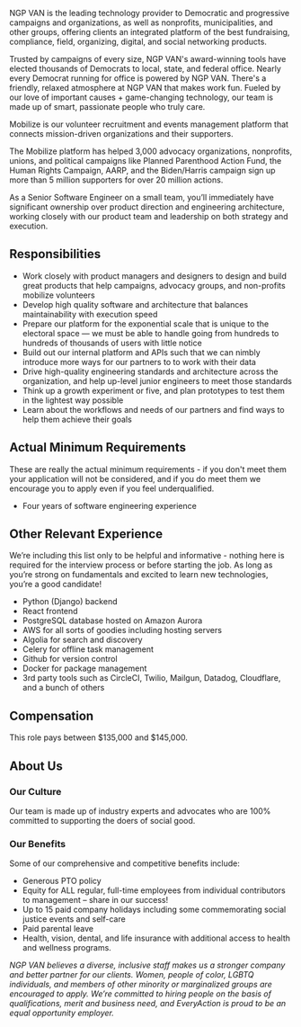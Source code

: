 NGP VAN is the leading technology provider to Democratic and progressive campaigns and organizations, as well as nonprofits, municipalities, and other groups, offering clients an integrated platform of the best fundraising, compliance, field, organizing, digital, and social networking products.

Trusted by campaigns of every size, NGP VAN's award-winning tools have elected thousands of Democrats to local, state, and federal office. Nearly every Democrat running for office is powered by NGP VAN. There's a friendly, relaxed atmosphere at NGP VAN that makes work fun. Fueled by our love of important causes + game-changing technology, our team is made up of smart, passionate people who truly care.

Mobilize is our volunteer recruitment and events management platform that connects mission-driven organizations and their supporters. 

The Mobilize platform has helped 3,000 advocacy organizations, nonprofits, unions, and political campaigns like Planned Parenthood Action Fund, the Human Rights Campaign, AARP, and the Biden/Harris campaign sign up more than 5 million supporters for over 20 million actions.

As a Senior Software Engineer on a small team, you’ll immediately have significant ownership over product direction and engineering architecture, working closely with our product team and leadership on both strategy and execution.

## Responsibilities

* Work closely with product managers and designers to design and build great products that help campaigns, advocacy groups, and non-profits mobilize volunteers
* Develop high quality software and architecture that balances maintainability with execution speed
* Prepare our platform for the exponential scale that is unique to the electoral space — we must be able to handle going from hundreds to hundreds of thousands of users with little notice
* Build out our internal platform and APIs such that we can nimbly introduce more ways for our partners to to work with their data
* Drive high-quality engineering standards and architecture across the organization, and help up-level junior engineers to meet those standards
* Think up a growth experiment or five, and plan prototypes to test them in the lightest way possible
* Learn about the workflows and needs of our partners and find ways to help them achieve their goals

## Actual Minimum Requirements

These are really the actual minimum requirements - if you don't meet them your application will not be considered, and if you do meet them we encourage you to apply even if you feel underqualified.

* Four years of software engineering experience

## Other Relevant Experience

We’re including this list only to be helpful and informative - nothing here is required for the interview process or before starting the job. As long as you’re strong on fundamentals and excited to learn new technologies, you’re a good candidate!

* Python (Django) backend
* React frontend
* PostgreSQL database hosted on Amazon Aurora
* AWS for all sorts of goodies including hosting servers
* Algolia for search and discovery
* Celery for offline task management
* Github for version control
* Docker for package management
* 3rd party tools such as CircleCI, Twilio, Mailgun, Datadog, Cloudflare, and a bunch of others

## Compensation

This role pays between $135,000 and $145,000.

## About Us

### Our Culture

Our team is made up of industry experts and advocates who are 100% committed to supporting the doers of social good.

### Our Benefits

Some of our comprehensive and competitive benefits include:

* Generous PTO policy
* Equity for ALL regular, full-time employees from individual contributors to management – share in our success!
* Up to 15 paid company holidays including some commemorating social justice events and self-care
* Paid parental leave
* Health, vision, dental, and life insurance with additional access to health and wellness programs.

*NGP VAN believes a diverse, inclusive staff makes us a stronger company and better partner for our clients. Women, people of color, LGBTQ individuals, and members of other minority or marginalized groups are encouraged to apply. We’re committed to hiring people on the basis of qualifications, merit and business need, and EveryAction is proud to be an equal opportunity employer.*

